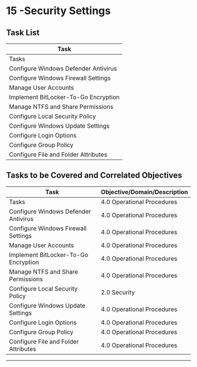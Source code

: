 # 15 -Security Settings

## Task List

| Task                           |
|--------------------------------|
| Tasks                         |
| Configure Windows Defender Antivirus |
| Configure Windows Firewall Settings |
| Manage User Accounts           |
| Implement BitLocker-To-Go Encryption |
| Manage NTFS and Share Permissions |
| Configure Local Security Policy|
| Configure Windows Update Settings|
| Configure Login Options        |
| Configure Group Policy         |
| Configure File and Folder Attributes |

## Tasks to be Covered and Correlated Objectives

| Task                           | Objective/Domain/Description                                      |
|--------------------------------|------------------------------------------------------------------|
| Tasks                         | 4.0 Operational Procedures                                        |
| Configure Windows Defender Antivirus | 4.0 Operational Procedures                                 |
| Configure Windows Firewall Settings | 4.0 Operational Procedures                                   |
| Manage User Accounts           | 4.0 Operational Procedures                                        |
| Implement BitLocker-To-Go Encryption | 4.0 Operational Procedures                                 |
| Manage NTFS and Share Permissions | 4.0 Operational Procedures                                    |
| Configure Local Security Policy| 2.0 Security                                                     |
| Configure Windows Update Settings| 4.0 Operational Procedures                                      |
| Configure Login Options        | 4.0 Operational Procedures                                        |
| Configure Group Policy         | 4.0 Operational Procedures                                        |
| Configure File and Folder Attributes | 4.0 Operational Procedures                                 |

---


